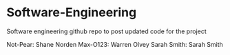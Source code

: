 # Software-Engineering
Software engineering github repo to post updated code for the project

Not-Pear: Shane Norden
Max-O123: Warren Olvey
Sarah Smith: Sarah Smith
